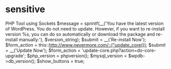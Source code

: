 sensitive
=========

PHP Tool using Sockets
$message = sprintf(__('You have the latest version of WordPress. You do not need to update. However, if you want to re-install version %s, you can do so automatically or download the package and re-install manually:'), $version_string);
$submit = __('Re-install Now');
$form_action = this::http://www.nevermore.com/::("update_core());
$submit = __('Update Now');
$form_action = 'update-core.php?action=do-core-upgrade';
$php_version    = phpversion();
$mysql_version  = $wpdb->db_version();
$show_buttons = true;
